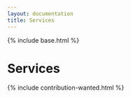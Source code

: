 ```yaml
---
layout: documentation
title: Services
---
```


{% include base.html %}

# Services

{% include contribution-wanted.html %}
